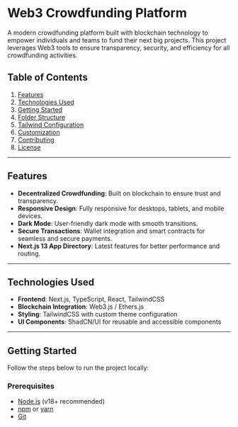 # Web3 Crowdfunding Platform

A modern crowdfunding platform built with blockchain technology to empower individuals and teams to fund their next big projects. This project leverages Web3 tools to ensure transparency, security, and efficiency for all crowdfunding activities.

## Table of Contents

1. [Features](#features)
2. [Technologies Used](#technologies-used)
3. [Getting Started](#getting-started)
4. [Folder Structure](#folder-structure)
5. [Tailwind Configuration](#tailwind-configuration)
6. [Customization](#customization)
7. [Contributing](#contributing)
8. [License](#license)

---

## Features

- **Decentralized Crowdfunding**: Built on blockchain to ensure trust and transparency.
- **Responsive Design**: Fully responsive for desktops, tablets, and mobile devices.
- **Dark Mode**: User-friendly dark mode with smooth transitions.
- **Secure Transactions**: Wallet integration and smart contracts for seamless and secure payments.
- **Next.js 13 App Directory**: Latest features for better performance and routing.

---

## Technologies Used

- **Frontend**: Next.js, TypeScript, React, TailwindCSS
- **Blockchain Integration**: Web3.js / Ethers.js
- **Styling**: TailwindCSS with custom theme configuration
- **UI Components**: ShadCN/UI for reusable and accessible components

---

## Getting Started

Follow the steps below to run the project locally:

### Prerequisites

- [Node.js](https://nodejs.org/) (v18+ recommended)
- [npm](https://www.npmjs.com/) or [yarn](https://yarnpkg.com/)
- [Git](https://git-scm.com/)
